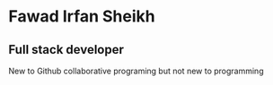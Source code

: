 # Fawad Irfan Sheikh
## Full stack developer
New to Github collaborative programing but not new to programming
